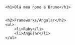 <!DOCTYPE html>
<html lang="en">

<head>
</head>

<body>

    <h1>Olá meu nome é Bruno</h1>


    <h2>Frameworks/Angular</h2>
    <ul>
        <li>Ruby</li>
        <li>Angular</li>
    </ul>

</body>

</html>
